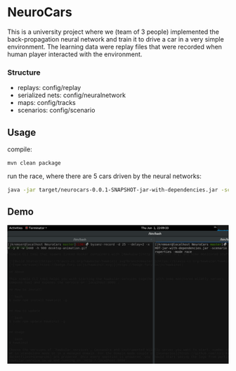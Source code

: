 # NeuroCars
This is a university project where we (team of 3 people) implemented the back-propagation neural network and train it to drive a car in a very simple environment. The learning data were replay files that were recorded when human player interacted with the environment.

### Structure

* replays: config/replay
* serialized nets: config/neuralnetwork
* maps: config/tracks
* scenarios: config/scenario


## Usage

compile:
```
mvn clean package
```

run the race, where there are 5 cars driven by the neural networks:
```bash
java -jar target/neurocars-0.0.1-SNAPSHOT-jar-with-dependencies.jar -scenario config/scenario/scenario-nn_training.properties -mode race
```

## Demo

![nn race demo](https://github.com/Jiri-Kremser/NeuroCars/raw/master/race.gif)
